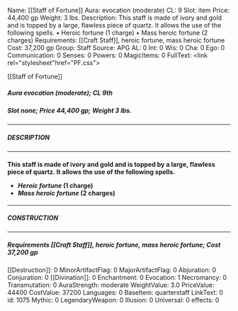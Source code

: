 Name: [[Staff of Fortune]]
Aura: evocation (moderate)
CL: 9
Slot: item
Price: 44,400 gp
Weight: 3 lbs.
Description: This staff is made of ivory and gold and is topped by a large, flawless piece of quartz. It allows the use of the following spells. • Heroic fortune (1 charge) • Mass heroic fortune (2 charges)
Requirements: [[Craft Staff]], heroic fortune, mass heroic fortune
Cost: 37,200 gp
Group: Staff
Source: APG
AL: 0
Int: 0
Wis: 0
Cha: 0
Ego: 0
Communication: 0
Senses: 0
Powers: 0
MagicItems: 0
FullText: <link rel="stylesheet"href="PF.css"><div class="heading"><p class="alignleft">[[Staff of Fortune]]</p><div style="clear: both;"></div></div><div><h5><b>Aura </b>evocation (moderate); <b>CL </b>9th</h5><h5><b>Slot </b>none; <b>Price </b>44,400 gp; <b>Weight </b>3 lbs.</h5></div><hr/><div><h5><b>DESCRIPTION</b></h5></div><hr/><div><h4><p>This staff is made of ivory and gold and is topped by a large, flawless piece of quartz. It allows the use of the following spells.</p><p><ul><li> <i>Heroic fortune</i> (1 charge) <li> <i>Mass <i>heroic fortune</i></i> (2 charges)</ul></p></h4></div><hr/><div><h5><b>CONSTRUCTION</b></h5></div><hr/><div><h5><b>Requirements </b>[[Craft Staff]], <i>heroic fortune</i>, mass <i>heroic fortune</i>; <b>Cost </b>37,200 gp</h5></div>
[[Destruction]]: 0
MinorArtifactFlag: 0
MajorArtifactFlag: 0
Abjuration: 0
Conjuration: 0
[[Divination]]: 0
Enchantment: 0
Evocation: 1
Necromancy: 0
Transmutation: 0
AuraStrength: moderate
WeightValue: 3.0
PriceValue: 44400
CostValue: 37200
Languages: 0
BaseItem: quarterstaff
LinkText: 0
id: 1075
Mythic: 0
LegendaryWeapon: 0
Illusion: 0
Universal: 0
effects: 0
